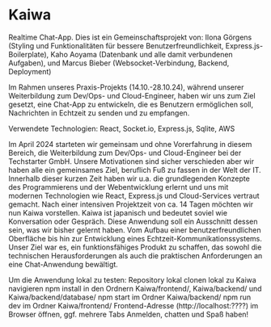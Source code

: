 # Kaiwa

Realtime Chat-App.
Dies ist ein Gemeinschaftsprojekt von: Ilona Görgens (Styling und Funktionalitäten für bessere Benutzerfreundlichkeit, Express.js-Boilerplate),
                                       Kaho Aoyama (Datenbank und alle damit verbundenen Aufgaben),
                                       und Marcus Bieber (Websocket-Verbindung, Backend, Deployment)

Im Rahmen unseres Praxis-Projekts (14.10.-28.10.24), während unserer Weiterbildung zum Dev/Ops- und Cloud-Engineer,
haben wir uns zum Ziel gesetzt, eine Chat-App zu entwickeln, die es Benutzern ermöglichen soll,
Nachrichten in Echtzeit zu senden und zu empfangen.

Verwendete Technologien: React, Socket.io, Express.js, Sqlite, AWS

Im April 2024 starteten wir gemeinsam und ohne Vorerfahrung in diesem Bereich, die Weiterbildung zum Dev/Ops- und Cloud-Engineer bei der Techstarter GmbH.
Unsere Motivationen sind sicher verschieden aber wir haben alle ein gemeinsames Ziel, beruflich Fuß zu fassen in der Welt der IT.
Innerhalb dieser kurzen Zeit haben wir u.a. die grundlegenden Konzepte des Programmierens und der Webentwicklung erlernt 
und uns mit modernen Technologien wie React, Express.js und Cloud-Services vertraut gemacht.
Nach einer intensiven Projektzeit von ca. 14 Tagen möchten wir nun Kaiwa vorstellen. Kaiwa ist japanisch und bedeutet soviel wie Konversation oder Gespräch.
Diese Anwendung soll ein Ausschnitt dessen sein, was wir bisher gelernt haben. Vom Aufbau einer benutzerfreundlichen Oberfläche bis hin zur Entwicklung eines Echtzeit-Kommunikationssystems.
Unser Ziel war es, ein funktionsfähiges Produkt zu schaffen, das sowohl die technischen Herausforderungen als auch die praktischen Anforderungen an eine Chat-Anwendung bewältigt.

Um die Anwendung lokal zu testen: Repository lokal clonen
                                  lokal zu Kaiwa navigieren
                                  npm install in den Ordnern Kaiwa/frontend/, Kaiwa/backend/ und Kaiwa/backend/database/
                                  npm start im Ordner Kaiwa/backend/
                                  npm run dev im Ordner Kaiwa/frontend/
                                  Frontend-Adresse (http://localhost:????) im Browser öffnen, ggf. mehrere Tabs
                                  Anmelden, chatten und Spaß haben!
